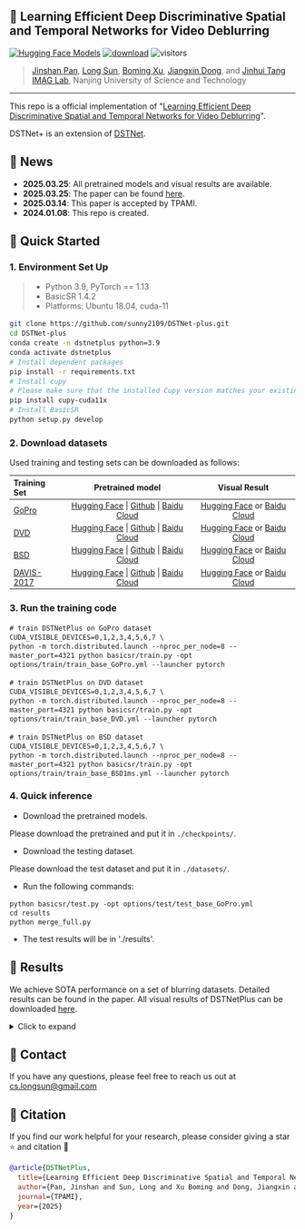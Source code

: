 ## 📖 Learning Efficient Deep Discriminative Spatial and Temporal Networks for Video Deblurring

[![Hugging Face Models](https://img.shields.io/badge/%F0%9F%A4%97%20Hugging%20Face-Models-blue)](https://huggingface.co/Meloo/DSTNetPlus)
[![download](https://img.shields.io/github/downloads/sunny2109/DSTNet-plus/total.svg)](https://github.com/sunny2109/DSTNet-plus/releases)
![visitors](https://visitor-badge.laobi.icu/badge?page_id=sunny2109/DSTNet-plus) 

> [Jinshan Pan](https://jspan.github.io/), [Long Sun](https://github.com/sunny2109), [Boming Xu](https://github.com/xuboming8), [Jiangxin Dong](https://scholar.google.com/citations?user=ruebFVEAAAAJ&hl=zh-CN&oi=ao), and [Jinhui Tang](https://scholar.google.com/citations?user=ByBLlEwAAAAJ&hl=zh-CN)<br>
> [IMAG Lab](https://imag-njust.net/), Nanjing University of Science and Technology

---
This repo is a official implementation of "[Learning Efficient Deep Discriminative Spatial and Temporal Networks for Video Deblurring](https://github.com/sunny2109/DSTNet-plus/blob/main/figs/DstNetPlus_Manuscript.pdf)".

DSTNet+ is an extension of [DSTNet](https://github.com/xuboming8/DSTNet).


## 📜 News
- **2025.03.25**: All pretrained models and visual results are available.
- **2025.03.25**: The paper can be found [here](https://github.com/sunny2109/DSTNet-plus/blob/main/figs/DstNetPlus_Manuscript.pdf).
- **2025.03.14**: This paper is accepted by TPAMI.
- **2024.01.08**: This repo is created.

## 🚀 Quick Started
### 1. Environment Set Up
> - Python 3.9, PyTorch == 1.13
> - BasicSR 1.4.2
> - Platforms: Ubuntu 18.04, cuda-11

```bash
git clone https://github.com/sunny2109/DSTNet-plus.git
cd DSTNet-plus
conda create -n dstnetplus python=3.9
conda activate dstnetplus
# Install dependent packages
pip install -r requirements.txt
# Install cupy
# Please make sure that the installed Cupy version matches your existing CUDA installation!
pip install cupy-cuda11x
# Install BasicSR
python setup.py develop
```

### 2. Download datasets
Used training and testing sets can be downloaded as follows:

| Training Set     |  Pretrained model  | Visual Result  |
| :----------      | :-------------: | :--------------: |
| [GoPro](http://data.cv.snu.ac.kr:8008/webdav/dataset/GOPRO/GOPRO_Large.zip)                               | [Hugging Face](https://huggingface.co/Meloo/DSTNetPlus/tree/main) \| [Github](https://github.com/sunny2109/DSTNet-plus/releases/tag/v0.1.0) \| [Baidu Cloud](https://pan.baidu.com/s/19RyEG_LupAsfwpKYx-F9cA?pwd=DSTP) | [Hugging Face](https://huggingface.co/Meloo/DSTNetPlus/tree/main) or [Baidu Cloud](https://pan.baidu.com/s/15qSS5Hcsiu0y0-e3zsC3FQ?pwd=DSTP) |
| [DVD](http://www.cs.ubc.ca/labs/imager/tr/2017/DeepVideoDeblurring/DeepVideoDeblurring_Dataset.zip)       | [Hugging Face](https://huggingface.co/Meloo/DSTNetPlus/tree/main) \| [Github](https://github.com/sunny2109/DSTNet-plus/releases/tag/v0.1.0) \| [Baidu Cloud](https://pan.baidu.com/s/19RyEG_LupAsfwpKYx-F9cA?pwd=DSTP) | [Hugging Face](https://huggingface.co/Meloo/DSTNetPlus/tree/main) or [Baidu Cloud](https://pan.baidu.com/s/15qSS5Hcsiu0y0-e3zsC3FQ?pwd=DSTP) |
| [BSD](https://drive.google.com/file/d/1VJdyojIAriC5QZp2N_0umEqkIMk1_9HA/view?usp=sharing)                 | [Hugging Face](https://huggingface.co/Meloo/DSTNetPlus/tree/main) \| [Github](https://github.com/sunny2109/DSTNet-plus/releases/tag/v0.1.0) \| [Baidu Cloud](https://pan.baidu.com/s/19RyEG_LupAsfwpKYx-F9cA?pwd=DSTP) | [Hugging Face](https://huggingface.co/Meloo/DSTNetPlus/tree/main) or [Baidu Cloud](https://pan.baidu.com/s/15qSS5Hcsiu0y0-e3zsC3FQ?pwd=DSTP) |
| [DAVIS-2017](https://data.vision.ee.ethz.ch/csergi/share/davis/DAVIS-2017-Unsupervised-trainval-480p.zip) | [Hugging Face](https://huggingface.co/Meloo/DSTNetPlus/tree/main) \| [Github](https://github.com/sunny2109/DSTNet-plus/releases/tag/v0.1.0) \| [Baidu Cloud](https://pan.baidu.com/s/19RyEG_LupAsfwpKYx-F9cA?pwd=DSTP) | [Hugging Face](https://huggingface.co/Meloo/DSTNetPlus/tree/main) or [Baidu Cloud](https://pan.baidu.com/s/15qSS5Hcsiu0y0-e3zsC3FQ?pwd=DSTP) |


### 3. Run the training code
```
# train DSTNetPlus on GoPro dataset
CUDA_VISIBLE_DEVICES=0,1,2,3,4,5,6,7 \
python -m torch.distributed.launch --nproc_per_node=8 --master_port=4321 python basicsr/train.py -opt options/train/train_base_GoPro.yml --launcher pytorch

# train DSTNetPlus on DVD dataset
CUDA_VISIBLE_DEVICES=0,1,2,3,4,5,6,7 \
python -m torch.distributed.launch --nproc_per_node=8 --master_port=4321 python basicsr/train.py -opt options/train/train_base_DVD.yml --launcher pytorch

# train DSTNetPlus on BSD dataset
CUDA_VISIBLE_DEVICES=0,1,2,3,4,5,6,7 \
python -m torch.distributed.launch --nproc_per_node=8 --master_port=4321 python basicsr/train.py -opt options/train/train_base_BSD1ms.yml --launcher pytorch
```

### 4. Quick inference
- Download the pretrained models. 

Please download the pretrained and put it in `./checkpoints/`.

- Download the testing dataset. 

Please download the test dataset and put it in `./datasets/`.
- Run the following commands:
```
python basicsr/test.py -opt options/test/test_base_GoPro.yml
cd results
python merge_full.py
```
- The test results will be in './results'.


## 👀 Results
We achieve SOTA performance on a set of blurring datasets. Detailed results can be found in the paper. All visual results of DSTNetPlus can be downloaded [here](https://huggingface.co/Meloo/DSTNetPlus/tree/main/visual_results).

<details>
<summary>Click to expand</summary>

- **Model efficiency** (PSNR vs. Runtime vs. Params) 
<p align="center">
<img width="800" src="figs/runtime.png"> 
</p>

- **Quantitative evaluations** <br>
&emsp;&emsp;&emsp;&emsp;&emsp;&emsp;&emsp;&emsp;&emsp;&emsp;&emsp;&emsp;&emsp; &emsp;Evaluation on **GoPro** dataset  &emsp;    &emsp;   &emsp;  &emsp;    &emsp;  &emsp;&emsp;&emsp;&emsp;&emsp; Evaluation on **DVD** dataset <br>

<p align="center">
 &emsp;&emsp;&emsp;&emsp;&emsp;&emsp; <img width="370" src="figs/table_gopro.png">  &emsp;&emsp;
 <img width="325" src="figs/table_dvd.png"> &emsp;&emsp;&emsp;&emsp;&emsp;
=======
&emsp;&emsp;&emsp;&emsp;&emsp;&emsp;&emsp;&emsp;&emsp;Evaluation on **GoPro** dataset  &emsp;&emsp;&emsp;&emsp;&emsp;&emsp;&emsp;&emsp;&emsp;&emsp;&emsp;&emsp;&emsp; Evaluation on **DVD** dataset <br>
<p align="center">
 &emsp;&emsp;&emsp;&emsp;&emsp;&emsp; <img width="360" src="figs/table_gopro.png">  &emsp;&emsp;
 <img width="310" src="figs/table_dvd.png"> &emsp;&emsp;&emsp;&emsp;&emsp;
>>>>>>> bb13a918026d89159611ee44263cd1686000f181
</p>

  

- Quantitative evaluations on the BSD dataset
<p align="center">
  <img width="800" src="figs/table_bsd.png">
</p>

- Quantitative evaluations on the Set8 dataset
<p align="center">
  <img width="800" src="figs/table_set8.png">
</p>


- Deblurred results on **GoPro** dataset
<p align="center">
<img width="800" src="figs/gopro.png">
</p>

- Deblurred results on **DVD** dataset
<p align="center">
<img width="800" src="figs/dvd.png">
</p>

- Deblurred results on **Real-world** blurry frames
<p align="center">
<img width="800" src="figs/real_world.png">
</p>
</details>

## 📧 Contact
If you have any questions, please feel free to reach us out at cs.longsun@gmail.com

## 📎 Citation 

If you find our work helpful for your research, please consider giving a star ⭐ and citation 📝 
```bibtex
@article{DSTNetPlus,
  title={Learning Efficient Deep Discriminative Spatial and Temporal Networks for Video Deblurring},
  author={Pan, Jinshan and Sun, Long and Xu Boming and Dong, Jiangxin and Tang, Jinhui},
  journal={TPAMI},
  year={2025}
}

